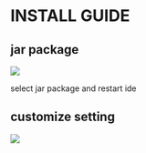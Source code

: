 # INSTALL GUIDE

## jar package

![](http://static.1991421.cn/2019-08-25-101443.png)

select jar package and restart ide


## customize setting

![](http://static.1991421.cn/2019-08-25-135350.png)
